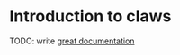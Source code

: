 # Introduction to claws

TODO: write [great documentation](http://jacobian.org/writing/what-to-write/)
